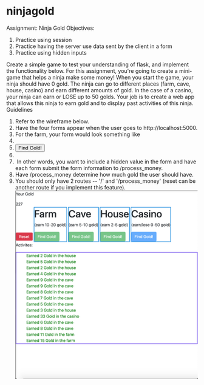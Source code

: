 # ninjagold
Assignment: Ninja Gold
Objectives:
1. Practice using session
2. Practice having the server use data sent by the client in a form
3. Practice using hidden inputs

Create a simple game to test your understanding of flask, and implement the functionality below.
For this assignment, you're going to create a mini-game that helps a ninja make some money! When you start the game, your ninja should have 0 gold. The ninja can go to different places (farm, cave, house, casino) and earn different amounts of gold. In the case of a casino, your ninja can earn or LOSE up to 50 golds. Your job is to create a web app that allows this ninja to earn gold and to display past activities of this ninja.
Guidelines
1. Refer to the wireframe below.
2. Have the four forms appear when the user goes to http://localhost:5000.
3. For the farm, your form would look something like <form action="/process_money" method="post">
4.   <input type="hidden" name="building" value="farm" />
5.   <input type="submit" value="Find Gold!"/>
6. </form>
7.  In other words, you want to include a hidden value in the form and have each form submit the form information to /process_money.
8. Have /process_money determine how much gold the user should have.
9. You should only have 2 routes -- '/' and '/process_money' (reset can be another route if you implement this feature).
![alt text](https://github.com/RanCSS9/ninjagold/blob/master/NinjaGoldScreenShot.png)
